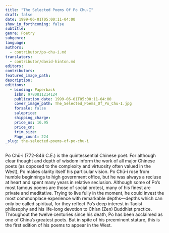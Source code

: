 ```yaml
---
title: "The Selected Poems Of Po Chu-I"
draft: false
date: 1999-06-01T05:00:11-04:00
show_in_forthcoming: false
subtitle:
genre: Poetry
subgenre:
language:
authors:
  - contributor/po-chu-i.md
translators:
  - contributor/david-hinton.md
editors:
contributors:
featured_image_path:
description:
editions:
  - binding: Paperback
    isbn: 9780811214124
    publication_date: 1999-06-01T05:00:11-04:00
    cover_image_path: The_Selected_Poems_Of_Po_Chu-I.jpg
    forsale: false
    saleprice:
    shipping_charge:
    price_us: 16.95
    price_cn:
    trim_size:
    Page_count: 224
_slug: the-selected-poems-of-po-chu-i
---
```


Po Chü-i (772-846 C.E.) is the quintessential Chinese poet. For although clear thought and depth of wisdom inform the work of all major Chinese poets (as opposed to the complexity and virtuosity often valued in the West), Po makes clarity itself his particular vision. Po Chü-i rose from humble beginnings to high government office, but he was always a recluse at heart and spent many years in relative seclusion. Although some of Po’s most famous poems are those of social protest, many of his finest are private and meditative. Trying to live fully in the moment, he could invest the most commonplace experience with remarkable depths––depths which can only be called spiritual, for they reflect Po’s deep interest in Taoist philosophy and his life-long devotion to Ch’an (Zen) Buddhist practice. Throughout the twelve centuries since his death, Po has been acclaimed as one of China’s greatest poets. But in spite of his preeminent stature, this is the first edition of his poems to appear in the West.

